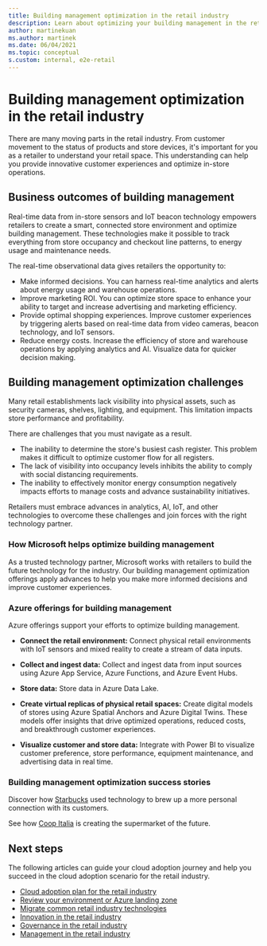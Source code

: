 ```yaml
---
title: Building management optimization in the retail industry
description: Learn about optimizing your building management in the retail industry using Azure services and the challenges you might face.
author: martinekuan
ms.author: martinek
ms.date: 06/04/2021
ms.topic: conceptual
s.custom: internal, e2e-retail
---
```


# Building management optimization in the retail industry

There are many moving parts in the retail industry. From customer movement to the status of products and store devices, it's important for you as a retailer to understand your retail space. This understanding can help you provide innovative customer experiences and optimize in-store operations.

## Business outcomes of building management

Real-time data from in-store sensors and IoT beacon technology empowers retailers to create a smart, connected store environment and optimize building management. These technologies make it possible to track everything from store occupancy and checkout line patterns, to energy usage and maintenance needs.

The real-time observational data gives retailers the opportunity to:

- Make informed decisions. You can harness real-time analytics and alerts about energy usage and warehouse operations.
- Improve marketing ROI. You can optimize store space to enhance your ability to target and increase advertising and marketing efficiency.
- Provide optimal shopping experiences. Improve customer experiences by triggering alerts based on real-time data from video cameras, beacon technology, and IoT sensors.
- Reduce energy costs. Increase the efficiency of store and warehouse operations by applying analytics and AI. Visualize data for quicker decision making.

## Building management optimization challenges

Many retail establishments lack visibility into physical assets, such as security cameras, shelves, lighting, and equipment. This limitation impacts store performance and profitability.

There are challenges that you must navigate as a result.

- The inability to determine the store's busiest cash register. This problem makes it difficult to optimize customer flow for all registers.
- The lack of visibility into occupancy levels inhibits the ability to comply with social distancing requirements.
- The inability to effectively monitor energy consumption negatively impacts efforts to manage costs and advance sustainability initiatives.

Retailers must embrace advances in analytics, AI, IoT, and other technologies to overcome these challenges and join forces with the right technology partner.

### How Microsoft helps optimize building management

As a trusted technology partner, Microsoft works with retailers to build the future technology for the industry. Our building management optimization offerings apply advances to help you make more informed decisions and improve customer experiences.

### Azure offerings for building management

Azure offerings support your efforts to optimize building management.

- **Connect the retail environment:** Connect physical retail environments with IoT sensors and mixed reality to create a stream of data inputs.

- **Collect and ingest data:** Collect and ingest data from input sources using Azure App Service, Azure Functions, and Azure Event Hubs.

- **Store data:** Store data in Azure Data Lake.

- **Create virtual replicas of physical retail spaces:** Create digital models of stores using Azure Spatial Anchors and Azure Digital Twins. These models offer insights that drive optimized operations, reduced costs, and breakthrough customer experiences.

- **Visualize customer and store data:** Integrate with Power BI to visualize customer preference, store performance, equipment maintenance, and advertising data in real time.

### Building management optimization success stories

Discover how [Starbucks](https://blogs.microsoft.com/latino/2019/06/14/its-coffee-time-find-out-how-starbucks-turns-to-technology-to-brew-up-a-more-personal-connection-with-its-customers/) used technology to brew up a more personal connection with its customers.

See how [Coop Italia](https://news.microsoft.com/europe/features/supermarket-of-the-future/#sm.00000udlsc560ee0xtulkfnf0c4yp) is creating the supermarket of the future.

## Next steps

The following articles can guide your cloud adoption journey and help you succeed in the cloud adoption scenario for the retail industry.

- [Cloud adoption plan for the retail industry](./plan.md)
- [Review your environment or Azure landing zone](./ready.md)
- [Migrate common retail industry technologies](./migrate.md)
- [Innovation in the retail industry](./innovate.md)
- [Governance in the retail industry](./govern.md)
- [Management in the retail industry](./manage.md)
